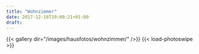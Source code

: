 ```yaml
---
title: "Wohnzimmer"
date: 2017-12-16T19:09:21+01:00
draft: 
---
```


{{< gallery dir="/images/hausfotos/wohnzimmer/" />}} {{< load-photoswipe >}}